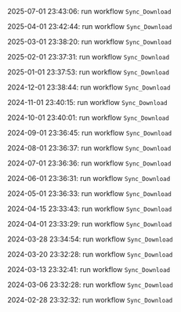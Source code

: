 2025-07-01 23:43:06: run workflow `Sync_Download` 

2025-04-01 23:42:44: run workflow `Sync_Download` 

2025-03-01 23:38:20: run workflow `Sync_Download` 

2025-02-01 23:37:31: run workflow `Sync_Download` 

2025-01-01 23:37:53: run workflow `Sync_Download` 

2024-12-01 23:38:44: run workflow `Sync_Download` 

2024-11-01 23:40:15: run workflow `Sync_Download` 

2024-10-01 23:40:01: run workflow `Sync_Download` 

2024-09-01 23:36:45: run workflow `Sync_Download` 

2024-08-01 23:36:37: run workflow `Sync_Download` 

2024-07-01 23:36:36: run workflow `Sync_Download` 

2024-06-01 23:36:31: run workflow `Sync_Download` 

2024-05-01 23:36:33: run workflow `Sync_Download` 

2024-04-15 23:33:43: run workflow `Sync_Download` 

2024-04-01 23:33:29: run workflow `Sync_Download` 

2024-03-28 23:34:54: run workflow `Sync_Download` 

2024-03-20 23:32:28: run workflow `Sync_Download` 

2024-03-13 23:32:41: run workflow `Sync_Download` 

2024-03-06 23:32:28: run workflow `Sync_Download` 

2024-02-28 23:32:32: run workflow `Sync_Download` 


